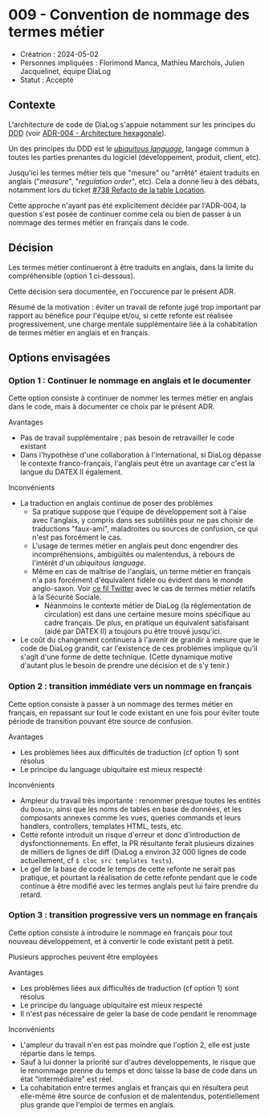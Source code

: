 # 009 - Convention de nommage des termes métier

* Créatrion : 2024-05-02
* Personnes impliquées : Florimond Manca, Mathieu Marchois, Julien Jacquelinet, équipe DiaLog
* Statut : Accepté

## Contexte

L'architecture de code de DiaLog s'appuie notamment sur les principes du <abbr title="Domain-Driven Design">DDD</abbr> (voir [ADR-004 - Architecture hexagonale](./004_hexagonal_architecture.md)).

Un des principes du DDD est le [_ubiquitous language_](https://thedomaindrivendesign.io/developing-the-ubiquitous-language/), langage commun à toutes les parties prenantes du logiciel (développement, produit, client, etc).

Jusqu'ici les termes métier tels que "mesure" ou "arrêté" étaient traduits en anglais ("_measure_", "_regulation order_", etc). Cela a donné lieu à des débats, notamment lors du ticket [#738 Refacto de la table Location](https://github.com/MTES-MCT/dialog/issues/738).

Cette approche n'ayant pas été explicitement décidée par l'ADR-004, la question s'est posée de continuer comme cela ou bien de passer à un nommage des termes métier en français dans le code.

## Décision

Les termes métier continueront à être traduits en anglais, dans la limite du compréhensible (option 1 ci-dessous).

Cette décision sera documentée, en l'occurence par le présent ADR.

Résumé de la motivation : éviter un travail de refonte jugé trop important par rapport au bénéfice pour l'équipe et/ou, si cette refonte est réalisée progressivement, une charge mentale supplémentaire liée à la cohabitation de termes métier en anglais et en français.

## Options envisagées

### Option 1 : Continuer le nommage en anglais et le documenter

Cette option consiste à continuer de nommer les termes métier en anglais dans le code, mais à documenter ce choix par le présent ADR.

Avantages

* Pas de travail supplémentaire ; pas besoin de retravailler le code existant
* Dans l'hypothèse d'une collaboration à l'international, si DiaLog dépasse le contexte franco-français, l'anglais peut être un avantage car c'est la langue du DATEX II également.

Inconvénients

* La traduction en anglais continue de poser des problèmes
  * Sa pratique suppose que l'équipe de développement soit à l'aise avec l'anglais, y compris dans ses subtilités pour ne pas choisir de traductions "faux-ami", maladroites ou sources de confusion, ce qui n'est pas forcément le cas.
  * L'usage de termes métier en anglais peut donc engendrer des incompréhensions, ambigüités ou malentendus, à rebours de l'intérêt d'un _ubiquitous language_.
  * Même en cas de maîtrise de l'anglais, un terme métier en français n'a pas forcément d'équivalent fidèle ou évident dans le monde anglo-saxon. Voir [ce fil Twitter](https://nitter.poast.org/kindrobot_org/status/1740062151229022367) avec le cas de termes métier relatifs à la Sécurité Sociale.
    * Néanmoins le contexte métier de DiaLog (la réglementation de circulation) est dans une certaine mesure moins spécifique au cadre français. De plus, en pratique un équivalent satisfaisant (aidé par DATEX II) a toujours pu être trouvé jusqu'ici.
* Le coût du changement continuera à l'avenir de grandir à mesure que le code de DiaLog grandit, car l'existence de ces problèmes implique qu'il s'agît d'une forme de dette technique. (Cette dynamique motive d'autant plus le besoin de prendre une décision et de s'y tenir.)

### Option 2 : transition immédiate vers un nommage en français

Cette option consiste à passer à un nommage des termes métier en français, en repassant sur tout le code existant en une fois pour éviter toute période de transition pouvant être source de confusion.

Avantages

* Les problèmes liées aux difficultés de traduction (cf option 1) sont résolus
* Le principe du language ubiquitaire est mieux respecté

Inconvénients

* Ampleur du travail très importante : renommer presque toutes les entités du `Domain`, ainsi que les noms de tables en base de données, et les composants annexes comme les vues, queries  commands et leurs handlers, controllers, templates HTML, tests, etc.
* Cette refonte introduit un risque d'erreur et donc d'introduction de dysfonctionnements. En effet, la PR résultante ferait plusieurs dizaines de milliers de lignes de diff (DiaLog a environ 32 000 lignes de code actuellement, cf `$ cloc src templates tests`).
* Le gel de la base de code le temps de cette refonte ne serait pas pratique, et pourtant la réalisation de cette refonte pendant que le code continue à être modifié avec les termes anglais peut lui faire prendre du retard.

### Option 3 : transition progressive vers un nommage en français

Cette option consiste à introduire le nommage en français pour tout nouveau développement, et à convertir le code existant petit à petit.

Plusieurs approches peuvent être employées

Avantages

* Les problèmes liées aux difficultés de traduction (cf option 1) sont résolus
* Le principe du language ubiquitaire est mieux respecté
* Il n'est pas nécessaire de geler la base de code pendant le renommage

Inconvénients

* L'ampleur du travail n'en est pas moindre que l'option 2, elle est juste répartie dans le temps.
* Sauf à lui donner la priorité sur d'autres développements, le risque que le renommage prenne du temps et donc laisse la base de code dans un état "intermédiaire" est réel.
* La cohabitation entre termes anglais et français qui en résultera peut elle-même être source de confusion et de malentendus, potentiellement plus grande que l'emploi de termes en anglais.
